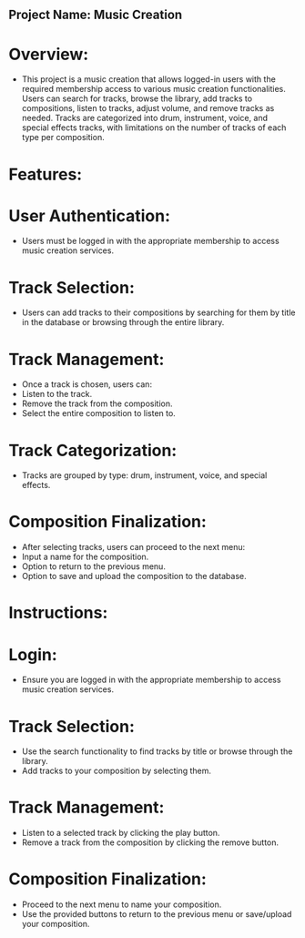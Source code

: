 ## Project Name: Music Creation
# Overview:
* This project is a music creation that allows logged-in users with the required membership access to various music creation functionalities. Users can search for tracks, browse the library, add tracks to compositions, listen to tracks, adjust volume, and remove tracks as needed. Tracks are categorized into drum, instrument, voice, and special effects tracks, with limitations on the number of tracks of each type per composition.

# Features:
# User Authentication:
* Users must be logged in with the appropriate membership to access music creation services.
# Track Selection:
* Users can add tracks to their compositions by searching for them by title in the database or browsing through the entire library.
# Track Management:
* Once a track is chosen, users can:
* Listen to the track.
* Remove the track from the composition.
* Select the entire composition to listen to.
# Track Categorization:
* Tracks are grouped by type: drum, instrument, voice, and special effects.
# Composition Finalization:
* After selecting tracks, users can proceed to the next menu:
* Input a name for the composition.
* Option to return to the previous menu.
* Option to save and upload the composition to the database.

# Instructions:
# Login:
* Ensure you are logged in with the appropriate membership to access music creation services.
# Track Selection:
* Use the search functionality to find tracks by title or browse through the library.
* Add tracks to your composition by selecting them.
# Track Management:
* Listen to a selected track by clicking the play button.
* Remove a track from the composition by clicking the remove button.
# Composition Finalization:
* Proceed to the next menu to name your composition.
* Use the provided buttons to return to the previous menu or save/upload your composition.
